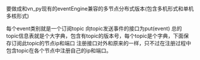 要做成和vn_py现有的eventEngine兼容的多节点分布式版本(包含多机形式和单机多核形式)

每个event类别就是一个订阅topic
向topic发送事件的接口为put(event)
总的topic信息表就是个大字典，包含有topic的版本号，每个topic是个字典，下面保存订阅此topic的节点ip和端口
注册接口对外和原来的一样，只不过在注册过程中包含topic在各个节点中注册自己的ip和端口。

